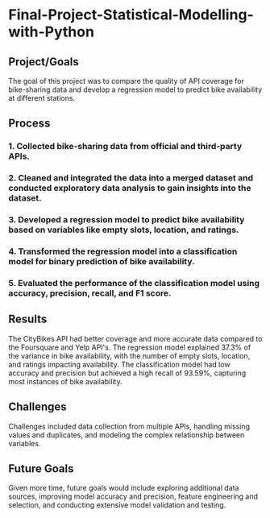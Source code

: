 # Final-Project-Statistical-Modelling-with-Python

## Project/Goals
The goal of this project was to compare the quality of API coverage for bike-sharing data and develop a regression model to predict bike availability at different stations.

## Process
### 1. Collected bike-sharing data from official and third-party APIs.
### 2. Cleaned and integrated the data into a merged dataset and conducted exploratory data analysis to gain insights into the dataset.
### 3. Developed a regression model to predict bike availability based on variables like empty slots, location, and ratings.
### 4. Transformed the regression model into a classification model for binary prediction of bike availability.
### 5. Evaluated the performance of the classification model using accuracy, precision, recall, and F1 score.

## Results
The CityBikes API had better coverage and more accurate data compared to the Foursquare and Yelp API's. The regression model explained 37.3% of the variance in bike availability, with the number of empty slots, location, and ratings impacting availability. The classification model had low accuracy and precision but achieved a high recall of 93.59%, capturing most instances of bike availability.

## Challenges 
Challenges included data collection from multiple APIs, handling missing values and duplicates, and modeling the complex relationship between variables.

## Future Goals
Given more time, future goals would include exploring additional data sources, improving model accuracy and precision, feature engineering and selection, and conducting extensive model validation and testing.
